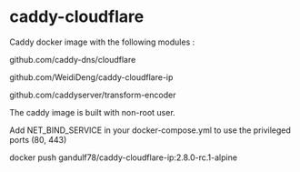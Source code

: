 # caddy-cloudflare
Caddy docker image with the following modules :

github.com/caddy-dns/cloudflare

github.com/WeidiDeng/caddy-cloudflare-ip

github.com/caddyserver/transform-encoder

The caddy image is built with non-root user. 

Add NET_BIND_SERVICE in your docker-compose.yml to use the privileged ports (80, 443) 

docker push gandulf78/caddy-cloudflare-ip:2.8.0-rc.1-alpine
